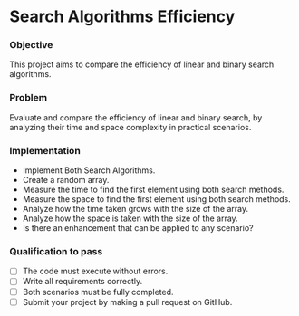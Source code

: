 # Search Algorithms Efficiency

### Objective
This project aims to compare the efficiency of linear and binary search algorithms.

### Problem

Evaluate and compare the efficiency of linear and binary search, by analyzing their time and space complexity in practical scenarios.



### Implementation

- Implement Both Search Algorithms.
- Create a random array.
- Measure the time to find the first element using both search methods.
- Measure the space to find the first element using both search methods.
- Analyze how the time taken grows with the size of the array.
- Analyze how the space is taken with the size of the array.
- Is there an enhancement that can be applied to any scenario?

### Qualification to pass
- [ ] The code must execute without errors.
- [ ] Write all requirements correctly.
- [ ] Both scenarios must be fully completed.
- [ ] Submit your project by making a pull request on GitHub.
